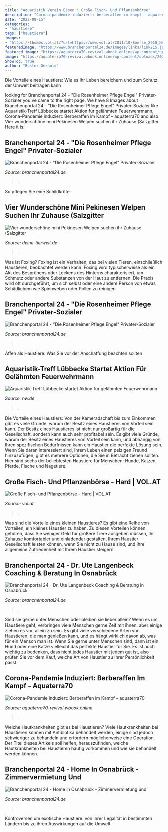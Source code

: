 ```yaml
---
title: "Aquaristik Verein Essen : Große Fisch- Und Pflanzenbörse"
description: "Corona-pandemie induziert: berberaffen im kampf – aquaterra70"
date: "2022-08-15"
categories:
- "haustiere"
tags: ["haustiere"]
images:
- "https://thumbs.vol.at/?url=https://www.vol.at/2011/10/Boerse_2010_Heinz-017-2.jpg&amp;w=320&amp;h=240&amp;crop=1"
featuredImage: "https://www.branchenportal24.de/images/links/link215.jpg"
featured_image: "https://aquaterra70-revival.wbook.online/wp-content/uploads/2020/04/Affen-Thailand1.jpg"
image: "https://aquaterra70-revival.wbook.online/wp-content/uploads/2020/04/Affen-Thailand1.jpg"
ShowToc: true
author: "Buster Gerhold"
---
```



Die Vorteile eines Haustiers: Wie es Ihr Leben bereichern und zum Schutz der Umwelt beitragen kann

	

		
looking for Branchenportal 24 - &quot;Die Rosenheimer Pflege Engel&quot; Privater-Sozialer you've came to the right page. We have 8 Images about Branchenportal 24 - &quot;Die Rosenheimer Pflege Engel&quot; Privater-Sozialer like Aquaristik-Treff Lübbecke startet Aktion für gelähmten Feuerwehrmann, Corona-Pandemie induziert: Berberaffen im Kampf – aquaterra70 and also Vier wunderschöne mini Pekinesen Welpen suchen ihr Zuhause (Salzgitter. Here it is:
		
    
## Branchenportal 24 - &quot;Die Rosenheimer Pflege Engel&quot; Privater-Sozialer

<img loading=lazy src="http://www.branchenportal24.de/images/links/link8710.gif" onerror="this.onerror=null;this.src='https://tse4.mm.bing.net/th?id=OIP.wQIltfnTBazOxC3d9599HgAAAA&amp;pid=15.1';" alt="Branchenportal 24 - &quot;Die Rosenheimer Pflege Engel&quot; Privater-Sozialer">

_Source: branchenportal24.de_

>. 

	

So pflegen Sie eine Schildkröte:

    
## Vier Wunderschöne Mini Pekinesen Welpen Suchen Ihr Zuhause (Salzgitter

<img loading=lazy src="https://www.deine-tierwelt.de/fotos/128149516_760x570.jpg" onerror="this.onerror=null;this.src='https://tse4.mm.bing.net/th?id=OIP.3wM17EoA98T9_dE0QgSI4AHaFj&amp;pid=15.1';" alt="Vier wunderschöne mini Pekinesen Welpen suchen ihr Zuhause (Salzgitter">

_Source: deine-tierwelt.de_

>. 

	

Was ist Foxing?
Foxing ist ein Verhalten, das bei vielen Tieren, einschließlich Haustieren, beobachtet werden kann. Foxing wird typischerweise als ein Akt des Besprühens oder Leckens des Hinterns charakterisiert, um Schmutz oder andere Substanzen von der Haut zu entfernen. Die Praxis wird oft durchgeführt, um sich selbst oder eine andere Person von etwas Schädlichem wie Spinnweben oder Pollen zu reinigen.

    
## Branchenportal 24 - &quot;Die Rosenheimer Pflege Engel&quot; Privater-Sozialer

<img loading=lazy src="https://www.branchenportal24.de/images/links/link11596.jpg" onerror="this.onerror=null;this.src='https://tse4.mm.bing.net/th?id=OIP.95xIrl-X80eXeDI4r9gYhQAAAA&amp;pid=15.1';" alt="Branchenportal 24 - &quot;Die Rosenheimer Pflege Engel&quot; Privater-Sozialer">

_Source: branchenportal24.de_

>. 

	

Affen als Haustiere: Was Sie vor der Anschaffung beachten sollten

    
## Aquaristik-Treff Lübbecke Startet Aktion Für Gelähmten Feuerwehrmann

<img loading=lazy src="https://www.nw.de/_em_daten/_cache/image/1xekc0SVN5N2FSQ295THpsTjdyUlVYdjdHQTMvZ2MzWTlTUlBjUFFCemNGZkVBa1VSRXA1alljOEJkVlpjdmNjcEpBSTRQbndZcTNYbWx1NnlyblhETHRJbEcrQWtoYmZ5cTczcHVyTjNhU0E9/200907-1534-301107783.jpg" onerror="this.onerror=null;this.src='https://tse1.mm.bing.net/th?id=OIP.Td63ScOtBT4kRryrkWW12AHaEL&amp;pid=15.1';" alt="Aquaristik-Treff Lübbecke startet Aktion für gelähmten Feuerwehrmann">

_Source: nw.de_

>. 

	

Die Vorteile eines Haustiers: Von der Kameradschaft bis zum Einkommen gibt es viele Gründe, warum der Besitz eines Haustieres von Vorteil sein kann.
Der Besitz eines Haustieres ist nicht nur großartig für die Gesellschaft, sondern kann auch sehr profitabel sein. Es gibt viele Gründe, warum der Besitz eines Haustieres von Vorteil sein kann, und abhängig von Ihren spezifischen Bedürfnissen kann ein Haustier die perfekte Lösung sein. Wenn Sie daran interessiert sind, Ihrem Leben einen pelzigen Freund hinzuzufügen, gibt es mehrere Optionen, die Sie in Betracht ziehen sollten. Hier sind sechs der beliebtesten Haustiere für Menschen: Hunde, Katzen, Pferde, Fische und Nagetiere.

    
## Große Fisch- Und Pflanzenbörse - Hard | VOL.AT

<img loading=lazy src="https://thumbs.vol.at/?url=https://www.vol.at/2011/10/Boerse_2010_Heinz-017-2.jpg&amp;w=320&amp;h=240&amp;crop=1" onerror="this.onerror=null;this.src='https://tse3.mm.bing.net/th?id=OIP.qUCXipCDeVK2RbR75WupYgAAAA&amp;pid=15.1';" alt="Große Fisch- und Pflanzenbörse - Hard | VOL.AT">

_Source: vol.at_

>. 

	

Was sind die Vorteile eines kleinen Haustieres?
Es gibt eine Reihe von Vorteilen, ein kleines Haustier zu haben. Zu diesen Vorteilen können gehören, dass Sie weniger Geld für größere Tiere ausgeben müssen, Ihr Zuhause komfortabler und einladender gestalten, Ihrem Haustier Gesellschaft leisten können, wenn Sie nicht zu Hause sind, und Ihre allgemeine Zufriedenheit mit Ihrem Haustier steigern.

    
## Branchenportal 24 - Dr. Ute Langenbeck Coaching &amp; Beratung In Osnabrück

<img loading=lazy src="https://www.branchenportal24.de/images/links/link215.jpg" onerror="this.onerror=null;this.src='https://tse2.mm.bing.net/th?id=OIP.fy2Ye8bkNS6hToCkJ3mavwHaHF&amp;pid=15.1';" alt="Branchenportal 24 - Dr. Ute Langenbeck Coaching &amp; Beratung in Osnabrück">

_Source: branchenportal24.de_

>. 

	

Sind sie gerne unter Menschen oder bleiben sie lieber allein?
Wenn es um Haustiere geht, verbringen viele Menschen gerne Zeit mit ihnen, aber einige ziehen es vor, allein zu sein. Es gibt viele verschiedene Arten von Haustieren, die man genießen kann, und es hängt wirklich davon ab, was für ein Mensch man ist. Wenn Sie gerne unter Menschen sind, dann ist ein Hund oder eine Katze vielleicht das perfekte Haustier für Sie. Es ist auch wichtig zu bedenken, dass nicht jedes Haustier mit jedem gut ist, also prüfen Sie vor dem Kauf, welche Art von Haustier zu Ihrer Persönlichkeit passt.

    
## Corona-Pandemie Induziert: Berberaffen Im Kampf – Aquaterra70

<img loading=lazy src="https://aquaterra70-revival.wbook.online/wp-content/uploads/2020/04/Affen-Thailand1.jpg" onerror="this.onerror=null;this.src='https://tse4.mm.bing.net/th?id=OIP.Ueo-_pRQq-MlYQQwJJHq-QHaDr&amp;pid=15.1';" alt="Corona-Pandemie induziert: Berberaffen im Kampf – aquaterra70">

_Source: aquaterra70-revival.wbook.online_

>. 

	

Welche Hautkrankheiten gibt es bei Haustieren?
Viele Hautkrankheiten bei Haustieren können mit Antibiotika behandelt werden, einige sind jedoch schwieriger zu behandeln und erfordern möglicherweise eine Operation. Der Titel dieses Artikels soll helfen, herauszufinden, welche Hautkrankheiten bei Haustieren häufig vorkommen und wie sie behandelt werden können.

    
## Branchenportal 24 - Home In Osnabrück - Zimmervermietung Und

<img loading=lazy src="http://www.branchenportal24.de/images/links/link2716.jpg" onerror="this.onerror=null;this.src='https://tse1.mm.bing.net/th?id=OIP.pqGrARfJ7cstEEYJOyQquAAAAA&amp;pid=15.1';" alt="Branchenportal 24 - Home in Osnabrück - Zimmervermietung und">

_Source: branchenportal24.de_

>. 

	

Kontroversen um exotische Haustiere: von ihrer Legalität in bestimmten Ländern bis zu ihren Auswirkungen auf die Umwelt

